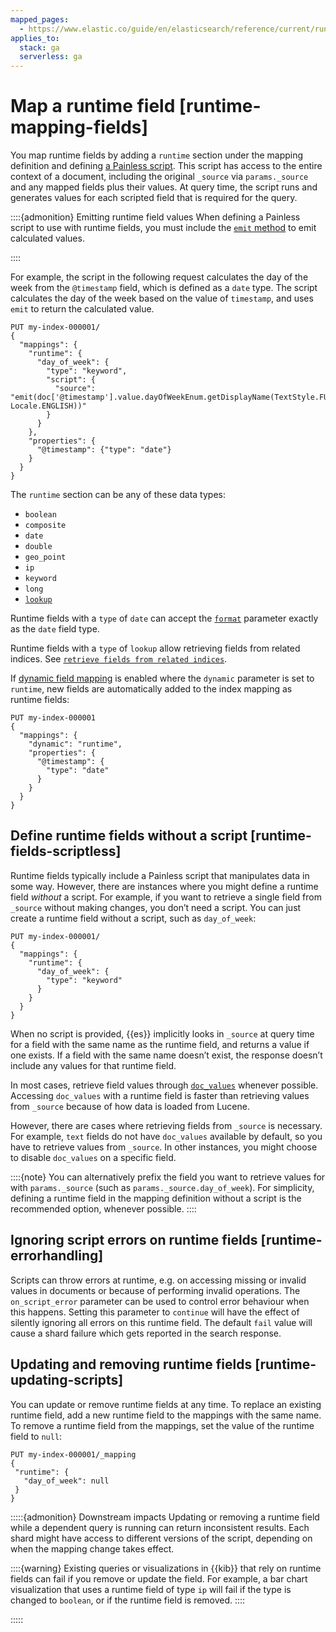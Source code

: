 ```yaml
---
mapped_pages:
  - https://www.elastic.co/guide/en/elasticsearch/reference/current/runtime-mapping-fields.html
applies_to:
  stack: ga
  serverless: ga
---
```


# Map a runtime field [runtime-mapping-fields]

You map runtime fields by adding a `runtime` section under the mapping definition and defining [a Painless script](../../../explore-analyze/scripting/modules-scripting-using.md). This script has access to the entire context of a document, including the original `_source` via `params._source` and any mapped fields plus their values. At query time, the script runs and generates values for each scripted field that is required for the query.

::::{admonition} Emitting runtime field values
When defining a Painless script to use with runtime fields, you must include the [`emit` method](elasticsearch://reference/scripting-languages/painless/painless-runtime-fields-context.md) to emit calculated values.

::::


For example, the script in the following request calculates the day of the week from the `@timestamp` field, which is defined as a `date` type. The script calculates the day of the week based on the value of `timestamp`, and uses `emit` to return the calculated value.

```console
PUT my-index-000001/
{
  "mappings": {
    "runtime": {
      "day_of_week": {
        "type": "keyword",
        "script": {
          "source": "emit(doc['@timestamp'].value.dayOfWeekEnum.getDisplayName(TextStyle.FULL, Locale.ENGLISH))"
        }
      }
    },
    "properties": {
      "@timestamp": {"type": "date"}
    }
  }
}
```

The `runtime` section can be any of these data types:

* `boolean`
* `composite`
* `date`
* `double`
* `geo_point`
* `ip`
* `keyword`
* `long`
* [`lookup`](retrieve-runtime-field.md#lookup-runtime-fields)

Runtime fields with a `type` of `date` can accept the [`format`](elasticsearch://reference/elasticsearch/mapping-reference/mapping-date-format.md) parameter exactly as the `date` field type.

Runtime fields with a `type` of `lookup` allow retrieving fields from related indices. See [`retrieve fields from related indices`](retrieve-runtime-field.md#lookup-runtime-fields).

If [dynamic field mapping](dynamic-field-mapping.md) is enabled where the `dynamic` parameter is set to `runtime`, new fields are automatically added to the index mapping as runtime fields:

```console
PUT my-index-000001
{
  "mappings": {
    "dynamic": "runtime",
    "properties": {
      "@timestamp": {
        "type": "date"
      }
    }
  }
}
```

## Define runtime fields without a script [runtime-fields-scriptless]

Runtime fields typically include a Painless script that manipulates data in some way. However, there are instances where you might define a runtime field *without* a script. For example, if you want to retrieve a single field from `_source` without making changes, you don’t need a script. You can just create a runtime field without a script, such as `day_of_week`:

```console
PUT my-index-000001/
{
  "mappings": {
    "runtime": {
      "day_of_week": {
        "type": "keyword"
      }
    }
  }
}
```

When no script is provided, {{es}} implicitly looks in `_source` at query time for a field with the same name as the runtime field, and returns a value if one exists. If a field with the same name doesn’t exist, the response doesn’t include any values for that runtime field.

In most cases, retrieve field values through [`doc_values`](elasticsearch://reference/elasticsearch/mapping-reference/doc-values.md) whenever possible. Accessing `doc_values` with a runtime field is faster than retrieving values from `_source` because of how data is loaded from Lucene.

However, there are cases where retrieving fields from `_source` is necessary. For example, `text` fields do not have `doc_values` available by default, so you have to retrieve values from `_source`. In other instances, you might choose to disable `doc_values` on a specific field.

::::{note}
You can alternatively prefix the field you want to retrieve values for with `params._source` (such as `params._source.day_of_week`). For simplicity, defining a runtime field in the mapping definition without a script is the recommended option, whenever possible.
::::



## Ignoring script errors on runtime fields [runtime-errorhandling]

Scripts can throw errors at runtime, e.g. on accessing missing or invalid values in documents or because of performing invalid operations. The `on_script_error` parameter can be used to control error behaviour when this happens. Setting this parameter to `continue` will have the effect of silently ignoring all errors on this runtime field. The default `fail` value will cause a shard failure which gets reported in the search response.


## Updating and removing runtime fields [runtime-updating-scripts]

You can update or remove runtime fields at any time. To replace an existing runtime field, add a new runtime field to the mappings with the same name. To remove a runtime field from the mappings, set the value of the runtime field to `null`:

```console
PUT my-index-000001/_mapping
{
 "runtime": {
   "day_of_week": null
 }
}
```

:::::{admonition} Downstream impacts
Updating or removing a runtime field while a dependent query is running can return inconsistent results. Each shard might have access to different versions of the script, depending on when the mapping change takes effect.

::::{warning}
Existing queries or visualizations in {{kib}} that rely on runtime fields can fail if you remove or update the field. For example, a bar chart visualization that uses a runtime field of type `ip` will fail if the type is changed to `boolean`, or if the runtime field is removed.
::::


:::::




